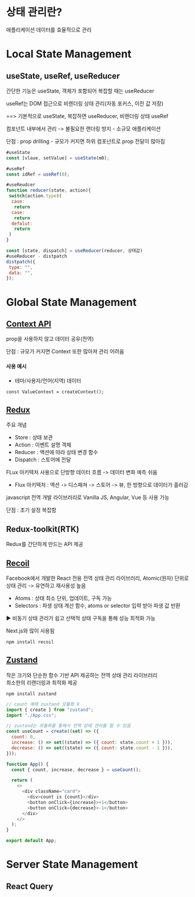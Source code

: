 
<h1>
 상태 관리란?
</h1>
 <p>
  애플리케이션 데이터를 효율적으로 관리<br>
 </p>


 <h1>Local State Management</h1>

 <h2>useState, useRef, useReducer</h2>
 <p>간단한 기능은 useState, 객체가 포함되어 복잡할 때는 useReducer</p>
 <p>useRef는 DOM 접근으로 비렌더링 상태 관리(자동 포커스, 이전 값 저장)</p>
 ==> 기본적으로 useState, 복잡하면 useReducer, 비렌더링 상태 useRef
 <p>컴포넌트 내부에서 관리 -> 불필요한 랜더링 방지 - 소규모 애플리케이션</p>
 <p>단점 : prop drilling - 규모가 커지면 하위 컴포넌트로 prop 전달이 많아짐</p>
 
```js
#useState
const [vlaue, setValue] = useState(m0);

#useRef
const idRef = useRef(0);

#useReudcer
function reducer(state, action){
 switch(action.type)(
  case:
   return
  case:
   return
  defalut:
   return
 )
}

const [state, dispatch] = useReducer(reducer, 상태값)
#useReducer - distpatch
distpatch({
 type: "",
 data: "",
});
```

 <h1>Global State Management</h1>
 <h2><a href="https://react.dev/learn/scaling-up-with-reducer-and-context">Context API</a></h2>
 <p>
  prop을 사용하지 않고 데이터 공유(전역)
 </p>
 <p>단점 : 규모가 커지면 Context 또한 많아져 관리 어려움</p>
  <h4>사용 예시</h4>
 <ul>
  <li>테마/사용자/언어(지역) 데이터</li>
 </ul>
 
```
const ValueContext = createContext();
```
 
 <h2><a href="https://ko.redux.js.org/introduction/getting-started">Redux</a></h2>
 <p>주요 개념</p>
 <ul>
  <li>Store : 상태 보관</li>
  <li>Action : 이벤트 설명 객체</li>
  <li>Reducer : 액션에 따라 상태 변경 함수 </li>
  <li>Dispatch : 스토어에 전달</li>
 </ul>
 <p>FLux 아키텍처 사용으로 단방향 데이터 흐름 -> 데이터 변화 예측 쉬움</p>
 <ul>
  <li>Flux 아키텍처 : 액션 -> 디스패쳐 -> 스토어 -> 뷰, 한 방향으로 데이터가 흘러감</li>
 </ul>
 <p>javascript 전역 개발 라이브러리로 Vanilla JS, Angular, Vue 등 사용 가능</p>
 <p>단점 : 초기 설정 복잡함</p>
 
 <h2>Redux-toolkit(RTK)</h2>
 <p>Redux를 간단하게 만드는 API 제공</p>

 <h2><a href="https://recoiljs.org/ko/">Recoil</a></h2>
 <p>Facebook에서 개발한 React 전용 전역 상태 관리 라이브러리, Atomic(원자) 단위로 상태 관리 -> 유연하고 재사용성 높음</p>
 <ul>
  <li>Atoms : 상태 최소 단위, 업데이트, 구독 가능</li>
  <li>Selectors : 파생 상태 계산 함수, atoms or selector 입력 받아 파생 값 반환</li>
 </ul>
 <p>▶ 비동기 상태 관리가 쉽고 선택적 상태 구독을 통해 성능 최적화 가능</p>
 <p>Next.js와 많이 사용됨</p>

```
npm install recoil
```
 
 
 <h2><a href="https://zustand-demo.pmnd.rs/">Zustand</a></h2>
 작은 크기와 단순한 함수 기반 API 제공하는 전역 상태 관리 라이브러리<br>
 최소한의 리랜더링과 최적화 제공

```
npm install zustand
```

```js
// count 예제 zustand 모듈화 X
import { create } from "zustand";
import "./App.css";

// zustand는 모듈화를 통해서 전역 상태 관리를 할 수 있음
const useCount = create((set) => ({
  count: 0,
  increase: () => set((state) => ({ count: state.count + 1 })),
  decrease: () => set((state) => ({ count: state.count - 1 })),
}));

function App() {
  const { count, increase, decrease } = useCount();

  return (
    <>
      <div className="card">
        <div>count is {count}</div>
        <button onClick={increase}>+1</button>
        <button onClick={decrease}>-1</button>
      </div>
    </>
  );
}

export default App;
```

 <h1>Server State Management</h1>
 
 <h2>React Query</h2>

